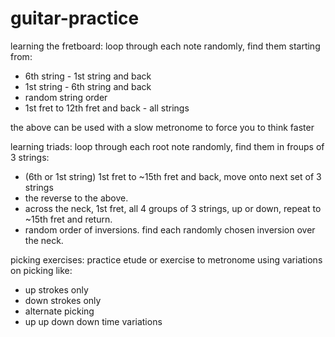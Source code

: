 # guitar-practice


learning the fretboard:
loop through each note randomly, find them starting from:
- 6th string - 1st string and back
- 1st string - 6th string and back
- random string order 
- 1st fret to 12th fret and back - all strings

the above can be used with a slow metronome to force you to think faster

learning triads:
loop through each root note randomly, find them in froups of 3 strings:
- (6th or 1st string) 1st fret to ~15th fret and back, move onto next set of 3 strings
- the reverse to the above.
- across the neck, 1st fret, all 4 groups of 3 strings, up or down, repeat to ~15th fret and return.
- random order of inversions. find each randomly chosen inversion over the neck.

picking exercises:
practice etude or exercise to metronome using variations on picking like:
- up strokes only
- down strokes only
- alternate picking
- up up down down time variations



